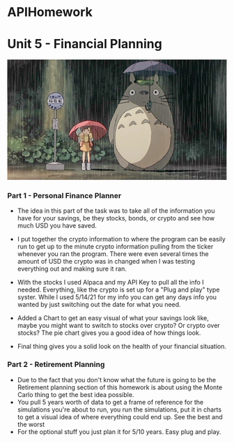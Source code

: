 # APIHomework
# Unit 5 - Financial Planning

![Rainy Day](MyNeighborTotoro.jpg)

### Part 1 - Personal Finance Planner
* The idea in this part of the task was to take all of the information you have for your savings, be they stocks, bonds, or crypto and see how much USD you have saved.

* I put together the crypto information to where the program can be easily run to get up to the minute crypto information pulling from the ticker whenever you ran the program. There were even several times the amount of USD the crypto was in changed when I was testing everything out and making sure it ran. 
* With the stocks I used Alpaca and my API Key to pull all the info I needed. Everything, like the crypto is set up for a "Plug and play" type syster. While I used 5/14/21 for my info you can get any days info you wanted by just switching out the date for what you need.
* Added a Chart to get an easy visual of what your savings look like, maybe you might want to switch to stocks over crypto? Or crypto over stocks? The pie chart gives you a good idea of how things look.
* Final thing gives you a solid look on the health of your financial situation.


### Part 2 - Retirement Planning
* Due to the fact that you don't know what the future is going to be the Retirement planning section of this homework is about using the Monte Carlo thing to get the best idea possible.
* You pull 5 years worth of data to get a frame of reference for the simulations you're about to run, you run the simulations, put it in charts to get a visual idea of where everything could end up. See the best and the worst
* For the optional stuff you just plan it for 5/10 years. Easy plug and play.

